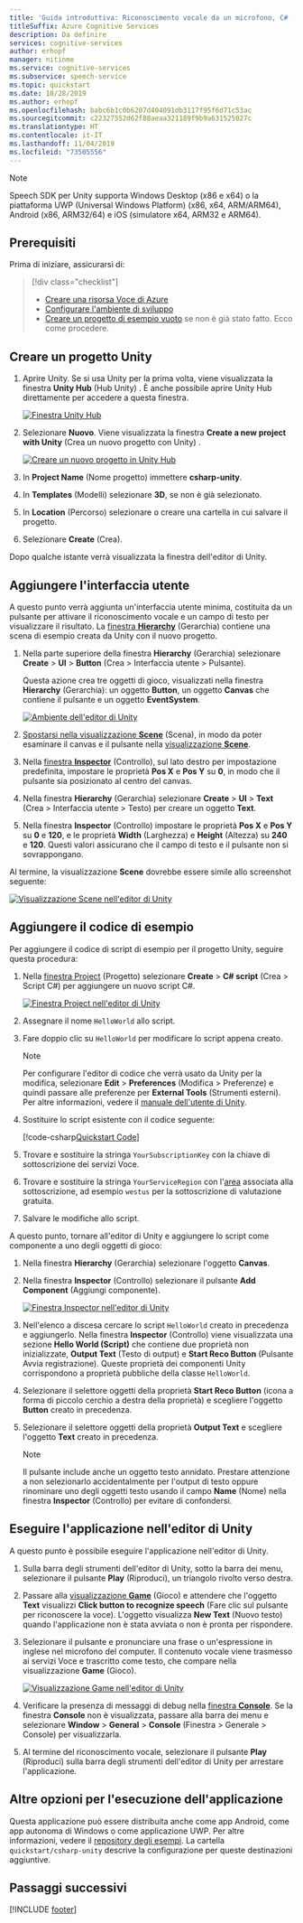 ```yaml
---
title: 'Guida introduttiva: Riconoscimento vocale da un microfono, C# (Unity) - Servizio Voce'
titleSuffix: Azure Cognitive Services
description: Da definire
services: cognitive-services
author: erhopf
manager: nitinme
ms.service: cognitive-services
ms.subservice: speech-service
ms.topic: quickstart
ms.date: 10/28/2019
ms.author: erhopf
ms.openlocfilehash: babc6b1c0b6207d404091db3117f95f6d71c53ac
ms.sourcegitcommit: c22327552d62f88aeaa321189f9b9a631525027c
ms.translationtype: HT
ms.contentlocale: it-IT
ms.lasthandoff: 11/04/2019
ms.locfileid: "73505556"
---
```

> [!NOTE]
> Speech SDK per Unity supporta Windows Desktop (x86 e x64) o la piattaforma UWP (Universal Windows Platform) (x86, x64, ARM/ARM64), Android (x86, ARM32/64) e iOS (simulatore x64, ARM32 e ARM64).

## <a name="prerequisites"></a>Prerequisiti

Prima di iniziare, assicurarsi di:

> [!div class="checklist"]
> * [Creare una risorsa Voce di Azure](../../../../get-started.md)
> * [Configurare l'ambiente di sviluppo](../../../../quickstarts/setup-platform.md?tabs=unity)
> * [Creare un progetto di esempio vuoto](../../../../quickstarts/create-project.md?tabs=unity) se non è già stato fatto. Ecco come procedere.

## <a name="create-a-unity-project"></a>Creare un progetto Unity

1. Aprire Unity. Se si usa Unity per la prima volta, viene visualizzata la finestra **Unity Hub** (Hub Unity) *<version number>* . È anche possibile aprire Unity Hub direttamente per accedere a questa finestra.

   [![Finestra Unity Hub](~/articles/cognitive-services/Speech-Service/media/sdk/qs-csharp-unity-hub.png)](~/articles/cognitive-services/Speech-Service/media/sdk/qs-csharp-unity-hub.png#lightbox)
1. Selezionare **Nuovo**. Viene visualizzata la finestra **Create a new project with Unity** (Crea un nuovo progetto con Unity) *<version number>* .

   [![Creare un nuovo progetto in Unity Hub](~/articles/cognitive-services/Speech-Service/media/sdk/qs-csharp-unity-create-a-new-project.png)](~/articles/cognitive-services/Speech-Service/media/sdk/qs-csharp-unity-create-a-new-project.png#lightbox)
1. In **Project Name** (Nome progetto) immettere **csharp-unity**.
1. In **Templates** (Modelli) selezionare **3D**, se non è già selezionato.
1. In **Location** (Percorso) selezionare o creare una cartella in cui salvare il progetto.
1. Selezionare **Create** (Crea).

Dopo qualche istante verrà visualizzata la finestra dell'editor di Unity.



## <a name="add-ui"></a>Aggiungere l'interfaccia utente

A questo punto verrà aggiunta un'interfaccia utente minima, costituita da un pulsante per attivare il riconoscimento vocale e un campo di testo per visualizzare il risultato. La [finestra **Hierarchy**](https://docs.unity3d.com/Manual/Hierarchy.html) (Gerarchia) contiene una scena di esempio creata da Unity con il nuovo progetto.

1. Nella parte superiore della finestra **Hierarchy** (Gerarchia) selezionare **Create** > **UI** > **Button** (Crea > Interfaccia utente > Pulsante).

   Questa azione crea tre oggetti di gioco, visualizzati nella finestra **Hierarchy** (Gerarchia): un oggetto **Button**, un oggetto **Canvas** che contiene il pulsante e un oggetto **EventSystem**.

   [![Ambiente dell'editor di Unity](~/articles/cognitive-services/Speech-Service/media/sdk/qs-csharp-unity-editor-window.png)](~/articles/cognitive-services/Speech-Service/media/sdk/qs-csharp-unity-editor-window.png#lightbox)

1. [Spostarsi nella visualizzazione **Scene**](https://docs.unity3d.com/Manual/SceneViewNavigation.html) (Scena), in modo da poter esaminare il canvas e il pulsante nella [visualizzazione **Scene**](https://docs.unity3d.com/Manual/UsingTheSceneView.html).

1. Nella [finestra **Inspector**](https://docs.unity3d.com/Manual/UsingTheInspector.html) (Controllo), sul lato destro per impostazione predefinita, impostare le proprietà **Pos X** e **Pos Y** su **0**, in modo che il pulsante sia posizionato al centro del canvas.

1. Nella finestra **Hierarchy** (Gerarchia) selezionare **Create** > **UI** > **Text** (Crea > Interfaccia utente > Testo) per creare un oggetto **Text**.

1. Nella finestra **Inspector** (Controllo) impostare le proprietà **Pos X** e **Pos Y** su **0** e **120**, e le proprietà **Width** (Larghezza) e **Height** (Altezza) su **240** e **120**. Questi valori assicurano che il campo di testo e il pulsante non si sovrappongano.

Al termine, la visualizzazione **Scene** dovrebbe essere simile allo screenshot seguente:

[![Visualizzazione Scene nell'editor di Unity](~/articles/cognitive-services/Speech-Service/media/sdk/qs-csharp-unity-02-ui-inline.png)](~/articles/cognitive-services/Speech-Service/media/sdk/qs-csharp-unity-02-ui-inline.png#lightbox)

## <a name="add-the-sample-code"></a>Aggiungere il codice di esempio

Per aggiungere il codice di script di esempio per il progetto Unity, seguire questa procedura:

1. Nella [finestra Project](https://docs.unity3d.com/Manual/ProjectView.html) (Progetto) selezionare **Create** > **C# script** (Crea > Script C#) per aggiungere un nuovo script C#.

   [![Finestra Project nell'editor di Unity](~/articles/cognitive-services/Speech-Service/media/sdk/qs-csharp-unity-project-window.png)](~/articles/cognitive-services/Speech-Service/media/sdk/qs-csharp-unity-project-window.png#lightbox)
1. Assegnare il nome `HelloWorld` allo script.

1. Fare doppio clic su `HelloWorld` per modificare lo script appena creato.

   > [!NOTE]
   > Per configurare l'editor di codice che verrà usato da Unity per la modifica, selezionare **Edit** > **Preferences** (Modifica > Preferenze) e quindi passare alle preferenze per **External Tools** (Strumenti esterni). Per altre informazioni, vedere il [manuale dell'utente di Unity](https://docs.unity3d.com/Manual/Preferences.html).

1. Sostituire lo script esistente con il codice seguente:

   [!code-csharp[Quickstart Code](~/samples-cognitive-services-speech-sdk/quickstart/csharp/unity/from-microphone/Assets/Scripts/HelloWorld.cs#code)]

1. Trovare e sostituire la stringa `YourSubscriptionKey` con la chiave di sottoscrizione dei servizi Voce.

1. Trovare e sostituire la stringa `YourServiceRegion` con l'[area](~/articles/cognitive-services/Speech-Service/regions.md) associata alla sottoscrizione, ad esempio `westus` per la sottoscrizione di valutazione gratuita.

1. Salvare le modifiche allo script.

A questo punto, tornare all'editor di Unity e aggiungere lo script come componente a uno degli oggetti di gioco:

1. Nella finestra **Hierarchy** (Gerarchia) selezionare l'oggetto **Canvas**.

1. Nella finestra **Inspector** (Controllo) selezionare il pulsante **Add Component** (Aggiungi componente).

   [![Finestra Inspector nell'editor di Unity](~/articles/cognitive-services/Speech-Service/media/sdk/qs-csharp-unity-inspector-window.png)](~/articles/cognitive-services/Speech-Service/media/sdk/qs-csharp-unity-inspector-window.png#lightbox)

1. Nell'elenco a discesa cercare lo script `HelloWorld` creato in precedenza e aggiungerlo. Nella finestra **Inspector** (Controllo) viene visualizzata una sezione **Hello World (Script)** che contiene due proprietà non inizializzate, **Output Text** (Testo di output) e **Start Reco Button** (Pulsante Avvia registrazione). Queste proprietà dei componenti Unity corrispondono a proprietà pubbliche della classe `HelloWorld`.

1. Selezionare il selettore oggetti della proprietà **Start Reco Button** (icona a forma di piccolo cerchio a destra della proprietà) e scegliere l'oggetto **Button** creato in precedenza.

1. Selezionare il selettore oggetti della proprietà **Output Text** e scegliere l'oggetto **Text** creato in precedenza.

   > [!NOTE]
   > Il pulsante include anche un oggetto testo annidato. Prestare attenzione a non selezionarlo accidentalmente per l'output di testo oppure rinominare uno degli oggetti testo usando il campo **Name** (Nome) nella finestra **Inspector** (Controllo) per evitare di confondersi.

## <a name="run-the-application-in-the-unity-editor"></a>Eseguire l'applicazione nell'editor di Unity

A questo punto è possibile eseguire l'applicazione nell'editor di Unity.

1. Sulla barra degli strumenti dell'editor di Unity, sotto la barra dei menu, selezionare il pulsante **Play** (Riproduci), un triangolo rivolto verso destra.

1. Passare alla [visualizzazione **Game**](https://docs.unity3d.com/Manual/GameView.html) (Gioco) e attendere che l'oggetto **Text** visualizzi **Click button to recognize speech** (Fare clic sul pulsante per riconoscere la voce). L'oggetto visualizza **New Text** (Nuovo testo) quando l'applicazione non è stata avviata o non è pronta per rispondere.

1. Selezionare il pulsante e pronunciare una frase o un'espressione in inglese nel microfono del computer. Il contenuto vocale viene trasmesso ai servizi Voce e trascritto come testo, che compare nella visualizzazione **Game** (Gioco).

   [![Visualizzazione Game nell'editor di Unity](~/articles/cognitive-services/Speech-Service/media/sdk/qs-csharp-unity-03-output-inline.png)](~/articles/cognitive-services/Speech-Service/media/sdk/qs-csharp-unity-03-output-inline.png#lightbox)

1. Verificare la presenza di messaggi di debug nella [finestra **Console**](https://docs.unity3d.com/Manual/Console.html). Se la finestra **Console** non è visualizzata, passare alla barra dei menu e selezionare **Window** > **General** > **Console** (Finestra > Generale > Console) per visualizzarla.

1. Al termine del riconoscimento vocale, selezionare il pulsante **Play** (Riproduci) sulla barra degli strumenti dell'editor di Unity per arrestare l'applicazione.

## <a name="additional-options-to-run-this-application"></a>Altre opzioni per l'esecuzione dell'applicazione

Questa applicazione può essere distribuita anche come app Android, come app autonoma di Windows o come applicazione UWP.
Per altre informazioni, vedere il [repository degli esempi](https://aka.ms/csspeech/samples). La cartella `quickstart/csharp-unity` descrive la configurazione per queste destinazioni aggiuntive.

## <a name="next-steps"></a>Passaggi successivi

[!INCLUDE [footer](./footer.md)]

